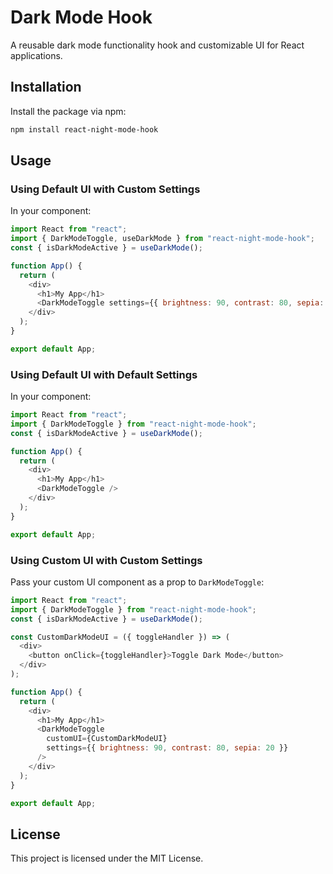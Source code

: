 # Dark Mode Hook

A reusable dark mode functionality hook and customizable UI for React applications.

## Installation

Install the package via npm:

```bash
npm install react-night-mode-hook
```

## Usage

### Using Default UI with Custom Settings

In your component:

```javascript
import React from "react";
import { DarkModeToggle, useDarkMode } from "react-night-mode-hook";
const { isDarkModeActive } = useDarkMode();

function App() {
  return (
    <div>
      <h1>My App</h1>
      <DarkModeToggle settings={{ brightness: 90, contrast: 80, sepia: 20 }} />
    </div>
  );
}

export default App;
```

### Using Default UI with Default Settings

In your component:

```javascript
import React from "react";
import { DarkModeToggle } from "react-night-mode-hook";
const { isDarkModeActive } = useDarkMode();

function App() {
  return (
    <div>
      <h1>My App</h1>
      <DarkModeToggle />
    </div>
  );
}

export default App;
```

### Using Custom UI with Custom Settings

Pass your custom UI component as a prop to `DarkModeToggle`:

```javascript
import React from "react";
import { DarkModeToggle } from "react-night-mode-hook";
const { isDarkModeActive } = useDarkMode();

const CustomDarkModeUI = ({ toggleHandler }) => (
  <div>
    <button onClick={toggleHandler}>Toggle Dark Mode</button>
  </div>
);

function App() {
  return (
    <div>
      <h1>My App</h1>
      <DarkModeToggle
        customUI={CustomDarkModeUI}
        settings={{ brightness: 90, contrast: 80, sepia: 20 }}
      />
    </div>
  );
}

export default App;
```

## License

This project is licensed under the MIT License.
